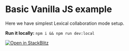 # Basic Vanilla JS example

Here we have simplest Lexical collaboration mode setup.

**Run it locally:** `npm i && npm run dev:local`

[![Open in StackBlitz](https://developer.stackblitz.com/img/open_in_stackblitz.svg)](https://stackblitz.com/github/facebook/lexical/tree/fix/collab_example/examples/react-rich-collab?file=src/main.ts)
